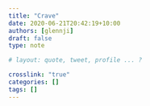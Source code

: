 ```yaml
---
title: "Crave"
date: 2020-06-21T20:42:19+10:00
authors: [glennji]
draft: false
type: note

# layout: quote, tweet, profile ... ?

crosslink: "true"
categories: []
tags: []
---
```


